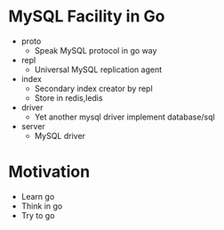 MySQL Facility in Go
===================

* proto
	* Speak MySQL protocol in go way
* repl
	* Universal MySQL replication agent
* index
	* Secondary index creator by repl
	* Store in redis,ledis
* driver
	* Yet another mysql driver implement database/sql
* server
	* MySQL driver

Motivation
==========
* Learn go
* Think in go
* Try to go
